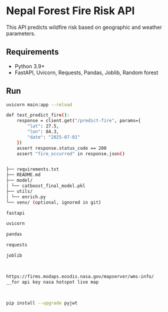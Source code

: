 # Nepal Forest Fire Risk API

This API predicts wildfire risk based on geographic and weather parameters.

## Requirements

- Python 3.9+
- FastAPI, Uvicorn, Requests, Pandas, Joblib, Random forest

## Run

```bash
uvicorn main:app --reload

def test_predict_fire():
    response = client.get("/predict-fire", params={
        "lat": 27.5,
        "lon": 84.3,
        "date": "2025-07-01"
    })
    assert response.status_code == 200
    assert "fire_occurred" in response.json()


├── requirements.txt
├── README.md
├── model/
│ └── catboost_final_model.pkl
├── utils/
│ └── enrich.py
└── venv/ (optional, ignored in git)

fastapi

uvicorn

pandas

requests

joblib



https://firms.modaps.eosdis.nasa.gov/mapserver/wms-info/
__for api key nasa hotspot live map



pip install --upgrade pyjwt
